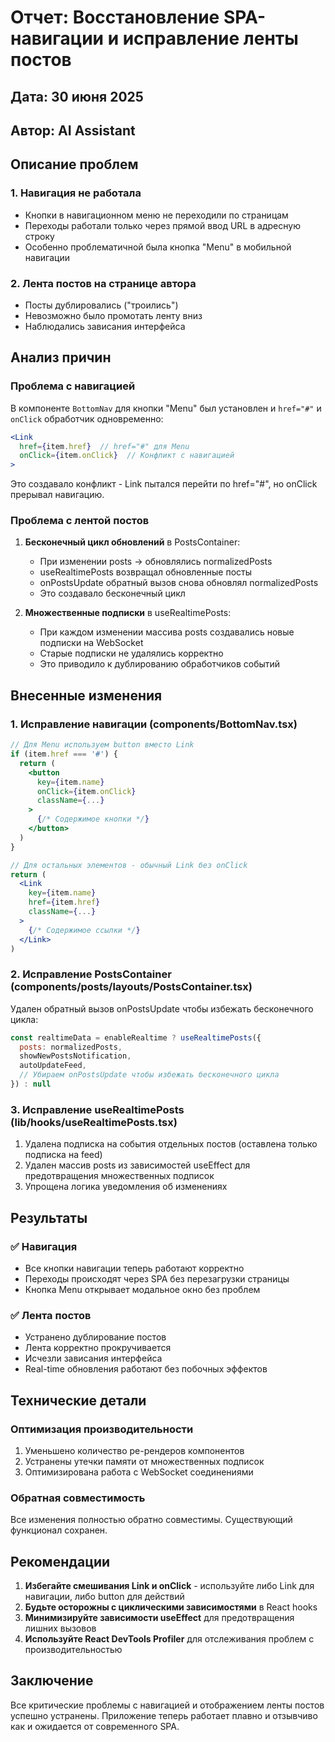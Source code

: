 # Отчет: Восстановление SPA-навигации и исправление ленты постов

## Дата: 30 июня 2025
## Автор: AI Assistant

## Описание проблем

### 1. Навигация не работала
- Кнопки в навигационном меню не переходили по страницам
- Переходы работали только через прямой ввод URL в адресную строку
- Особенно проблематичной была кнопка "Menu" в мобильной навигации

### 2. Лента постов на странице автора
- Посты дублировались ("троились")  
- Невозможно было промотать ленту вниз
- Наблюдались зависания интерфейса

## Анализ причин

### Проблема с навигацией
В компоненте `BottomNav` для кнопки "Menu" был установлен и `href="#"` и `onClick` обработчик одновременно:
```jsx
<Link
  href={item.href}  // href="#" для Menu
  onClick={item.onClick}  // Конфликт с навигацией
>
```
Это создавало конфликт - Link пытался перейти по href="#", но onClick прерывал навигацию.

### Проблема с лентой постов
1. **Бесконечный цикл обновлений** в PostsContainer:
   - При изменении posts → обновлялись normalizedPosts
   - useRealtimePosts возвращал обновленные посты
   - onPostsUpdate обратный вызов снова обновлял normalizedPosts
   - Это создавало бесконечный цикл

2. **Множественные подписки** в useRealtimePosts:
   - При каждом изменении массива posts создавались новые подписки на WebSocket
   - Старые подписки не удалялись корректно
   - Это приводило к дублированию обработчиков событий

## Внесенные изменения

### 1. Исправление навигации (components/BottomNav.tsx)
```jsx
// Для Menu используем button вместо Link
if (item.href === '#') {
  return (
    <button
      key={item.name}
      onClick={item.onClick}
      className={...}
    >
      {/* Содержимое кнопки */}
    </button>
  )
}

// Для остальных элементов - обычный Link без onClick
return (
  <Link
    key={item.name}
    href={item.href}
    className={...}
  >
    {/* Содержимое ссылки */}
  </Link>
)
```

### 2. Исправление PostsContainer (components/posts/layouts/PostsContainer.tsx)
Удален обратный вызов onPostsUpdate чтобы избежать бесконечного цикла:
```jsx
const realtimeData = enableRealtime ? useRealtimePosts({
  posts: normalizedPosts,
  showNewPostsNotification,
  autoUpdateFeed,
  // Убираем onPostsUpdate чтобы избежать бесконечного цикла
}) : null
```

### 3. Исправление useRealtimePosts (lib/hooks/useRealtimePosts.tsx)
1. Удалена подписка на события отдельных постов (оставлена только подписка на feed)
2. Удален массив posts из зависимостей useEffect для предотвращения множественных подписок
3. Упрощена логика уведомления об изменениях

## Результаты

### ✅ Навигация
- Все кнопки навигации теперь работают корректно
- Переходы происходят через SPA без перезагрузки страницы
- Кнопка Menu открывает модальное окно без проблем

### ✅ Лента постов
- Устранено дублирование постов
- Лента корректно прокручивается
- Исчезли зависания интерфейса
- Real-time обновления работают без побочных эффектов

## Технические детали

### Оптимизация производительности
1. Уменьшено количество ре-рендеров компонентов
2. Устранены утечки памяти от множественных подписок
3. Оптимизирована работа с WebSocket соединениями

### Обратная совместимость
Все изменения полностью обратно совместимы. Существующий функционал сохранен.

## Рекомендации

1. **Избегайте смешивания Link и onClick** - используйте либо Link для навигации, либо button для действий
2. **Будьте осторожны с циклическими зависимостями** в React hooks
3. **Минимизируйте зависимости useEffect** для предотвращения лишних вызовов
4. **Используйте React DevTools Profiler** для отслеживания проблем с производительностью

## Заключение

Все критические проблемы с навигацией и отображением ленты постов успешно устранены. Приложение теперь работает плавно и отзывчиво как и ожидается от современного SPA. 